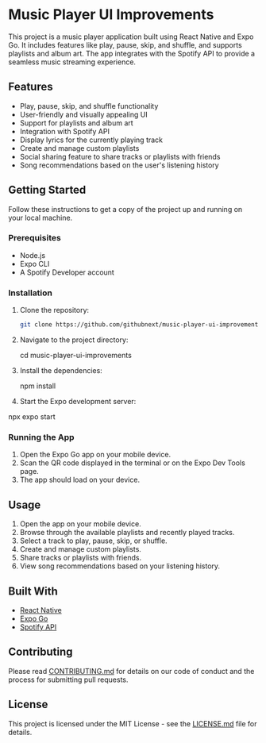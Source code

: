 # Music Player UI Improvements

This project is a music player application built using React Native and Expo Go. It includes features like play, pause, skip, and shuffle, and supports playlists and album art. The app integrates with the Spotify API to provide a seamless music streaming experience.

## Features

- Play, pause, skip, and shuffle functionality
- User-friendly and visually appealing UI
- Support for playlists and album art
- Integration with Spotify API
- Display lyrics for the currently playing track
- Create and manage custom playlists
- Social sharing feature to share tracks or playlists with friends
- Song recommendations based on the user's listening history

## Getting Started

Follow these instructions to get a copy of the project up and running on your local machine.

### Prerequisites

- Node.js
- Expo CLI
- A Spotify Developer account

### Installation

1. Clone the repository:

   ```sh
   git clone https://github.com/githubnext/music-player-ui-improvements.git
   ```

2. Navigate to the project directory:

   cd music-player-ui-improvements

3. Install the dependencies:

   npm install

4. Start the Expo development server:

  npx expo start


### Running the App

1. Open the Expo Go app on your mobile device.
2. Scan the QR code displayed in the terminal or on the Expo Dev Tools page.
3. The app should load on your device.

## Usage

1. Open the app on your mobile device.
2. Browse through the available playlists and recently played tracks.
3. Select a track to play, pause, skip, or shuffle.
4. Create and manage custom playlists.
5. Share tracks or playlists with friends.
6. View song recommendations based on your listening history.

## Built With

- [React Native](https://reactnative.dev/)
- [Expo Go](https://expo.dev/)
- [Spotify API](https://developer.spotify.com/documentation/web-api/)

## Contributing

Please read [CONTRIBUTING.md](CONTRIBUTING.md) for details on our code of conduct and the process for submitting pull requests.

## License

This project is licensed under the MIT License - see the [LICENSE.md](LICENSE.md) file for details.
